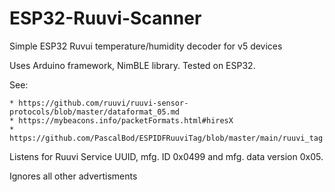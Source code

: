 # ESP32-Ruuvi-Scanner
  Simple ESP32 Ruvui temperature/humidity decoder for v5 devices

  Uses Arduino framework, NimBLE library. Tested on ESP32.

  See:  
  
    * https://github.com/ruuvi/ruuvi-sensor-protocols/blob/master/dataformat_05.md
    * https://mybeacons.info/packetFormats.html#hiresX
    * https://github.com/PascalBod/ESPIDFRuuviTag/blob/master/main/ruuvi_tag.c

  Listens for Ruuvi Service UUID, mfg. ID 0x0499 and mfg. data version 0x05.
  
  Ignores all other advertisments

